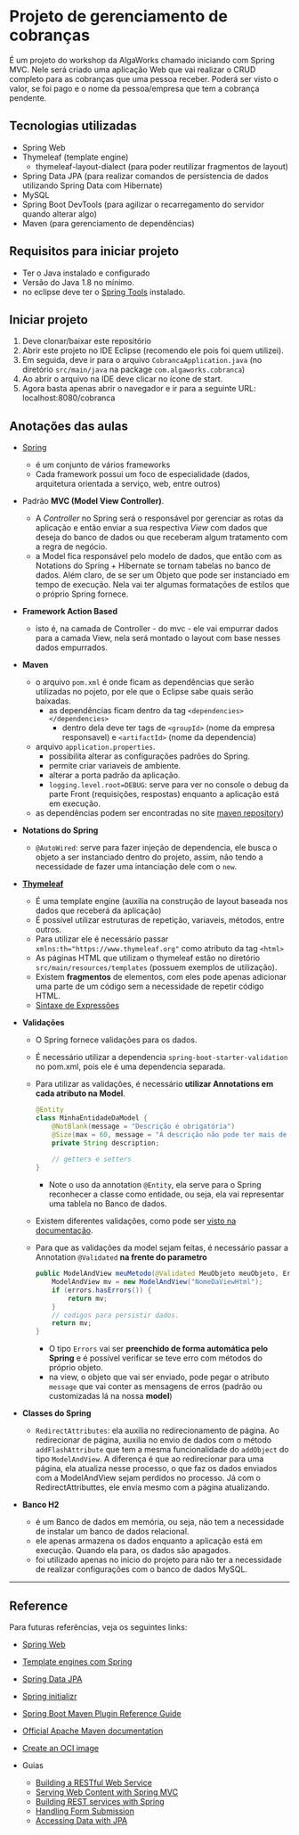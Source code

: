 # Projeto de gerenciamento de cobranças
É um projeto do workshop da AlgaWorks chamado iniciando com Spring MVC. Nele será criado uma aplicação Web que vai realizar o CRUD completo para as cobranças que uma pessoa receber. Poderá ser visto o valor, se foi pago e o nome da pessoa/empresa que tem a cobrança pendente.

## Tecnologias utilizadas
- Spring Web
- Thymeleaf (template engine)
  - thymeleaf-layout-dialect (para poder reutilizar fragmentos de layout)
- Spring Data JPA (para realizar comandos de persistencia de dados utilizando Spring Data com Hibernate)
- MySQL
- Spring Boot DevTools (para agilizar o recarregamento do servidor quando alterar algo)
- Maven (para gerenciamento de dependências)

## Requisitos para iniciar projeto
- Ter o Java instalado e configurado
- Versão do Java 1.8 no mínimo.
- no eclipse deve ter o [Spring Tools](https://spring.io/tools) instalado. 

## Iniciar projeto
1. Deve clonar/baixar este repositório
2. Abrir este projeto no IDE Eclipse (recomendo ele pois foi quem utilizei).
3. Em seguida, deve ir para o arquivo `CobrancaApplication.java` (no diretório `src/main/java` na package `com.algaworks.cobranca`)
4. Ao abrir o arquivo na IDE deve clicar no ícone de start.
5. Agora basta apenas abrir o navegador e ir para a seguinte URL: localhost:8080/cobranca

## Anotações das aulas
- [Spring](https://spring.io/)
  - é um conjunto de vários frameworks
  - Cada framework possui um foco de especialidade (dados, arquitetura orientada a serviço, web, entre outros)

- Padrão **MVC (Model View Controller)**. 
  - A _Controller_ no Spring será o responsável por gerenciar as rotas da aplicação e então enviar a sua respectiva _View_ com dados que deseja do banco de dados ou que receberam algum tratamento com a regra de negócio.
  - a Model fica responsável pelo modelo de dados, que então com as Notations do Spring + Hibernate se tornam tabelas no banco de dados. Além claro, de se ser um Objeto que pode ser instanciado em tempo de execução. Nela vai ter algumas formatações de estilos que o próprio Spring fornece.
	
- **Framework Action Based**
  - isto é, na camada de Controller - do mvc - ele vai empurrar dados para a camada View, nela será montado o layout com base nesses dados empurrados. 

- **Maven**
  - o arquivo `pom.xml` é onde ficam as dependências que serão utilizadas no pojeto, por ele que o Eclipse sabe quais serão baixadas.
  	- as dependências ficam dentro da tag `<dependencies></dependencies>`
  	  - dentro dela deve ter tags de `<groupId>` (nome da empresa responsavel) e `<artifactId>` (nome da dependencia)
  - arquivo `application.properties`.
    - possibilita alterar as configurações padrões do Spring.
    - permite criar variaveis de ambiente.
    - alterar a porta padrão da aplicação.
    - `logging.level.root=DEBUG`: serve para ver no console o debug da parte Front (requisições, respostas) enquanto a aplicação está em execução.
  - as dependências podem ser encontradas no site [maven repository](https://mvnrepository.com/))

- **Notations do Spring**
  - `@AutoWired`: serve para fazer injeção de dependencia, ele busca o objeto a ser instanciado dentro do projeto, assim, não tendo a necessidade de fazer uma intanciação dele com o `new`.

- [**Thymeleaf**](https://www.thymeleaf.org/doc/tutorials/3.0/usingthymeleaf.html)
  - É uma template engine (auxilia na construção de layout baseada nos dados que receberá da aplicação) 
  - É possível utilizar estruturas de repetição, variaveis, métodos, entre outros.
  - Para utilizar ele é necessário passar `xmlns:th="https://www.thymeleaf.org"` como atributo da tag `<html>`
  - As páginas HTML que utilizam o thymeleaf estão no diretório `src/main/resources/templates` (possuem exemplos de utilização).
  - Existem **fragmentos** de elementos, com eles pode apenas adicionar uma parte de um código sem a necessidade de repetir código HTML.
  - [Sintaxe de Expressões](https://www.thymeleaf.org/doc/tutorials/3.0/usingthymeleaf.html#standard-expression-syntax)
  
- **Validações**
  - O Spring fornece validações para os dados.
  - É necessário utilizar a dependencia `spring-boot-starter-validation` no pom.xml, pois ele é uma dependencia separada.
  - Para utilizar as validações, é necessário **utilizar Annotations em cada atributo na Model**.
    ```Java
    @Entity
    class MinhaEntidadeDaModel {
		@NotBlank(message = "Descrição é obrigatória")
		@Size(max = 60, message = "A descrição não pode ter mais de 60 caracteres")
		private String description;
		
		// getters e setters
	} 
    ```
    - Note o uso da annotation `@Entity`, ela serve para o Spring reconhecer a classe como entidade, ou seja, ela vai representar uma tablela no Banco de dados.
    
  - Existem diferentes validações, como pode ser [visto na documentação](https://javaee.github.io/javaee-spec/javadocs/javax/validation/constraints/package-summary.html).
  - Para que as validações da model sejam feitas, é necessário passar a Annotation `@Validated` **na frente do parametro**
  	```Java
  	public ModelAndView meuMetodo(@Validated MeuObjeto meuObjeto, Errors errors) {
		ModelAndView mv = new ModelAndView("NomeDaViewHtml");
		if (errors.hasErrors()) {
			return mv;
		}
		// codigos para persistir dados.
		return mv;
	}
  	```
  	
  	- O tipo `Errors` vai ser **preenchido de forma automática pelo Spring** e é possível verificar se teve erro com métodos do próprio objeto.
  	- na view, o objeto que vai ser enviado, pode pegar o atributo `message` que vai conter as mensagens de erros (padrão ou customizadas lá na nossa **model**)

- **Classes do Spring**
  - `RedirectAttributes`: ela auxilia no redirecionamento de página. Ao redirecionar de página, auxilia no envio de dados com o método `addFlashAttribute` que tem a mesma funcionalidade do `addObject` do tipo `ModelAndView`. A diferença é que ao redirecionar para uma página, ela atualiza nesse processo, o que faz os dados enviados com a ModelAndView sejam perdidos no processo. Já com o RedirectAttributtes, ele envia mesmo com a página atualizando.

- **Banco H2**
  - é um Banco de dados em memória, ou seja, não tem a necessidade de instalar um banco de dados relacional.
  - ele apenas armazena os dados enquanto a aplicação está em execução. Quando ela para, os dados são apagados.
  - foi utilizado apenas no inicio do projeto para não ter a necessidade de realizar configurações com o banco de dados MySQL.
  
---

## Reference
Para futuras referências, veja os seguintes links:

- [Spring Web](https://docs.spring.io/spring-boot/docs/2.4.5/reference/htmlsingle/#boot-features-developing-web-applications)
- [Template engines com Spring](https://docs.spring.io/spring-boot/docs/2.4.5/reference/htmlsingle/#boot-features-spring-mvc-template-engines)
- [Spring Data JPA](https://docs.spring.io/spring-boot/docs/2.4.5/reference/htmlsingle/#boot-features-jpa-and-spring-data)
- [Spring initializr](https://start.spring.io/)
- [Spring Boot Maven Plugin Reference Guide](https://docs.spring.io/spring-boot/docs/2.4.5/maven-plugin/reference/html/)
- [Official Apache Maven documentation](https://maven.apache.org/guides/index.html)
- [Create an OCI image](https://docs.spring.io/spring-boot/docs/2.4.5/maven-plugin/reference/html/#build-image)

- Guias
	- [Building a RESTful Web Service](https://spring.io/guides/gs/rest-service/)
	- [Serving Web Content with Spring MVC](https://spring.io/guides/gs/serving-web-content/)
	- [Building REST services with Spring](https://spring.io/guides/tutorials/bookmarks/)
	- [Handling Form Submission](https://spring.io/guides/gs/handling-form-submission/)
	- [Accessing Data with JPA](https://spring.io/guides/gs/accessing-data-jpa/)